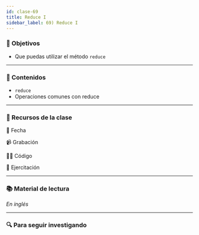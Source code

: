 ```yaml
---
id: clase-69
title: Reduce I
sidebar_label: 69) Reduce I
---
```


### 🏁 Objetivos

- Que puedas utilizar el método `reduce`

---

### 📝 Contenidos

- `reduce`
- Operaciones comunes con reduce

---

### 🚀 Recursos de la clase

📆 Fecha

📹 Grabación

👩‍💻 Código

💪 Ejercitación

---

### 📚 Material de lectura

_En inglés_

---

### 🔍 Para seguir investigando
